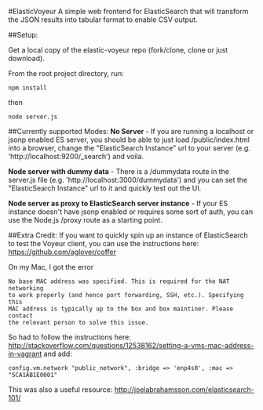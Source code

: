 #ElasticVoyeur
A simple web frontend for ElasticSearch that will transform the JSON results into tabular format to enable CSV output. 

##Setup:

Get a local copy of the elastic-voyeur repo (fork/clone, clone or just download).

From the root project directory, run:
```
npm install
```
then
```
node server.js
```

##Currently supported Modes:
**No Server** - If you are running a localhost or jsonp enabled ES server, you should be able to just load /public/index.html into a browser, change the "ElasticSearch Instance" url to your server (e.g. 'http://localhost:9200/_search') and voila.

**Node server with dummy data** - There is a /dummydata route in the server.js file (e.g. 'http://localhost:3000/dummydata') and you can set the "ElasticSearch Instance" url  to it and quickly test out the UI.

**Node server as proxy to ElasticSearch server instance** - If your ES instance doesn't have jsonp enabled or requires some sort of auth, you can use the Node.js /proxy route as a starting point.


##Extra Credit:
If you want to quickly spin up an instance of ElasticSearch to test the Voyeur client, you can use the instructions here: https://github.com/aglover/coffer

On my Mac, I got the error 
```
No base MAC address was specified. This is required for the NAT networking
to work properly (and hence port forwarding, SSH, etc.). Specifying this
MAC address is typically up to the box and box maintiner. Please contact
the relevant person to solve this issue.
```
So had to follow the instructions here: http://stackoverflow.com/questions/12538162/setting-a-vms-mac-address-in-vagrant and add:
```
config.vm.network "public_network", :bridge => 'enp4s0', :mac => "5CA1AB1E0001"
```

This was also a useful resource: http://joelabrahamsson.com/elasticsearch-101/
